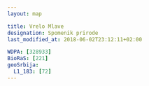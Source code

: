 ```yaml
---
layout: map

title: Vrelo Mlave
designation: Spomenik prirode
last_modified_at: 2018-06-02T23:12:11+02:00

WDPA: [328933]
BioRaS: [221]
geoSrbija:
  L1_183: [72]
---
```


